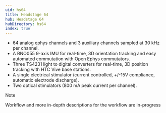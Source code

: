 ```yaml
---
uid: hs64
title: Headstage 64
hub: Headstage 64
hubDirectory: hs64
index: true
---
```


- 64 analog ephys channels and 3 auxiliary channels sampled at 30 kHz per channel.
- A BNO055 9-axis IMU for real-time, 3D orientation tracking and easy automated commutation with Open Ephys commutators.
- Three TS4231 light to digital converters for real-time, 3D position tracking with HTC Vive base stations.
- A single electrical stimulator (current controlled, +/-15V compliance, automatic electrode discharge).
- Two optical stimulators (800 mA peak current per channel).

> [!NOTE]
> Workflow and more in-depth descriptions for the workflow are in-progress